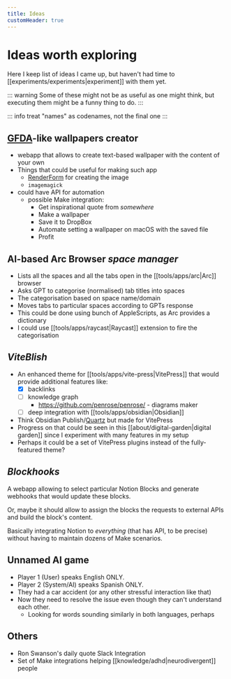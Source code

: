 ```yaml
---
title: Ideas
customHeader: true
---
```


# Ideas worth exploring

Here I keep list of ideas I came up, but haven't had time to [[experiments/experiments|experiment]] with them yet.

::: warning
Some of these might not be as useful as one might think, but executing them might be a funny thing to do.
:::

::: info
treat "names" as codenames, not the final one
:::

## [GFDA](https://gfda.co/)-like wallpapers creator

- webapp that allows to create text-based wallpaper with the content of your own
- Things that could be useful for making such app
  - [RenderForm](https://renderform.io) for creating the image
  - `imagemagick`
- could have API for automation
  - possible Make integration:
    - Get inspirational quote from _somewhere_
    - Make a wallpaper
    - Save it to DropBox
    - Automate setting a wallpaper on macOS with the saved file
    - Profit

## AI-based Arc Browser _space manager_

- Lists all the spaces and all the tabs open in the [[tools/apps/arc|Arc]] browser
- Asks GPT to categorise (normalised) tab titles into spaces
- The categorisation based on space name/domain
- Moves tabs to particular spaces according to GPTs response
- This could be done using bunch of AppleScripts, as Arc provides a dictionary
- I could use [[tools/apps/raycast|Raycast]] extension to fire the categorisation

## _ViteBlish_

- An enhanced theme for [[tools/apps/vite-press|VitePress]] that would provide additional features like:
  - [x] backlinks
  - [ ] knowledge graph
    - https://github.com/penrose/penrose/ - diagrams maker
  - [ ] deep integration with [[tools/apps/obsidian|Obsidian]]
- Think Obsidian Publish/[Quartz](https://quartz.jzhao.xyz/) but made for VitePress
- Progress on that could be seen in this [[about/digital-garden|digital garden]] since I experiment with many features in my setup
- Perhaps it could be a set of VitePress plugins instead of the fully-featured theme?

## *Blockhooks*
A webapp allowing to select particular Notion Blocks and generate webhooks that would update these blocks.

Or, maybe it should allow to assign the blocks the requests to external APIs and build the block's content. 

Basically integrating Notion to *everything* (that has API, to be precise) without having to maintain dozens of Make scenarios. 

## Unnamed AI game
- Player 1 (User) speaks English ONLY. 
- Player 2 (System/AI) speaks Spanish ONLY.
- They had a car accident (or any other stressful interaction like that)
- Now they need to resolve the issue even though they can't understand each other.
	- Looking for words sounding similarly in both languages, perhaps


## Others

- Ron Swanson's daily quote Slack Integration
- Set of Make integrations helping [[knowledge/adhd|neurodivergent]] people
